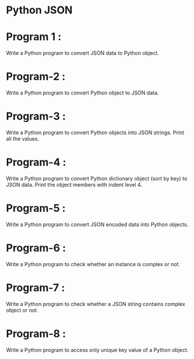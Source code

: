 # Python JSON

# Program 1 :
Write a Python program to convert JSON data to Python object.

# Program-2 : 
Write a Python program to convert Python object to JSON data.

# Program-3 :
Write a Python program to convert Python objects into JSON strings. Print all the values.

# Program-4 :
Write a Python program to convert Python dictionary object (sort by key) to JSON data. Print the object members with indent level 4.

# Program-5 :
Write a Python program to convert JSON encoded data into Python objects.

# Program-6 : 
Write a Python program to check whether an instance is complex or not.

# Program-7 :
Write a Python program to check whether a JSON string contains complex object or not.

# Program-8 :
Write a Python program to access only unique key value of a Python object.



